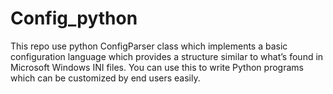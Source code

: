 # Config_python
This repo use python ConfigParser class which implements a basic configuration language which provides a structure similar to what’s found in Microsoft Windows INI files. You can use this to write Python programs which can be customized by end users easily.
